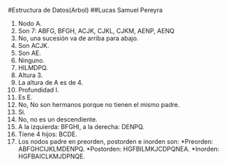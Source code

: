 #Estructura de Datos(Arbol)
##Lucas Samuel Pereyra

1. Nodo A.
2. Son 7: ABFG, BFGH, ACJK, CJKL, CJKM, AENP, AENQ
3. No, una sucesión va de arriba para abajo.
4. Son ACJK.
5. Son AE.
6. Ninguno.
7. HILMDPQ.
8. Altura 3.
9. La altura de A es de 4.
10. Profundidad I.
11. Es E.
12. No, No son hermanos porque no tienen el mismo padre. 
13. Si.
14. No, no es un descendiente.
15. A la izquierda: BFGHI, a la derecha: DENPQ.
16. Tiene 4 hijos: BCDE.
17. Los nodos padre en preorden, postorden e inorden son:
    *Preorden: ABFGHCIJKLMDENPQ.
    *Postorden: HGFBILMKJCDPQNEA.
    *Inorden: HGFBAICLKMJDPNQE.
